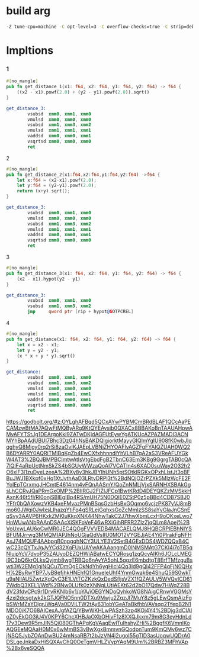 

# build arg
```sh
-Z tune-cpu=machine -C opt-level=3 -C overflow-checks=true -C strip=debuginfo -C target-cpu=native
```

# Impltions

### 1

```rust 
#[no_mangle]
pub fn get_distance_1(x1: f64, x2: f64, y1: f64, y2: f64) -> f64 {
    ((x2 - x1).powf(2.0) + (y2 - y1).powf(2.0)).sqrt()
}
```
```asm
get_distance_3:
        vsubsd  xmm0, xmm1, xmm0
        vmulsd  xmm0, xmm0, xmm0
        vsubsd  xmm1, xmm3, xmm2
        vmulsd  xmm1, xmm1, xmm1
        vaddsd  xmm0, xmm0, xmm1
        vsqrtsd xmm0, xmm0, xmm0
        ret
```

2

```rust
#[no_mangle]
pub fn get_distance_2(x1:f64,x2:f64,y1:f64,y2:f64) ->f64 {
    let x:f64 = (x2-x1).powf(2.0);
    let y:f64 = (y2-y1).powf(2.0);
    return (x+y).sqrt();
}
```
```asm
get_distance_3:
        vsubsd  xmm0, xmm1, xmm0
        vmulsd  xmm0, xmm0, xmm0
        vsubsd  xmm1, xmm3, xmm2
        vmulsd  xmm1, xmm1, xmm1
        vaddsd  xmm0, xmm0, xmm1
        vsqrtsd xmm0, xmm0, xmm0
        ret
```

3
```rust 
#[no_mangle]
pub fn get_distance_3(x1: f64, x2: f64, y1: f64, y2: f64) -> f64 {
    (x2 - x1).hypot(y2 - y1)
}
```
```asm
get_distance_3:
        vsubsd  xmm0, xmm1, xmm0
        vsubsd  xmm1, xmm3, xmm2
        jmp     qword ptr [rip + hypot@GOTPCREL]
```

4
```rust 
#[no_mangle]
pub fn get_distance(x1: f64, x2: f64, y1: f64, y2: f64) -> f64 {
    let x = x2 - x1;
    let y = y2 - y1;
    (x * x + y * y).sqrt()
}
```
```asm 
get_distance:
        vsubsd  xmm0, xmm1, xmm0
        vsubsd  xmm1, xmm3, xmm2
        vmulsd  xmm0, xmm0, xmm0
        vmulsd  xmm1, xmm1, xmm1
        vaddsd  xmm0, xmm0, xmm1
        vsqrtsd xmm0, xmm0, xmm0
        ret
```





https://godbolt.org/#z:OYLghAFBqd5QCxAYwPYBMCmBRdBLAF1QCcAaPECAMzwBtMA7AQwFtMQByARg9KtQYEAysib0QXACx8BBAKoBnTAAUAHpwAMvAFYTStJg1DEArgoKkl9ZATwDKjdAGFUtEywYgATKUcAZPAZMADl3ACNMYhBpAAdUBUI7Bhc3Dz04hNsBAKDQlgiorktMayyGIQImYgIU908fK0wbJIqqghyQ8Mjoy0rq2rSi8zaOvIKJAEpLVBNiZHYOAFIvAGZFgFYAIQZUAH0WQ2B6DYARRY0AQRiTMIBqKgZb4EwCXfxhhnndlYhVLhB7gA2aS3VReAFUYGkW4AT3%2BQJBMPBCImtwAtIsVtgEbdFgB2TbnC63Em3KBg9GgrgTAB0cQA7lQIF4aRpUctNmSkZS4bSGUyWWzaQoAI7VCATIn4s6XAD0suWay2O32h2O6xlF3l1zuDyeLzeeA%2BXy8v3hkJBYIhUNh5ptSOtklRGKxOPxhLlstJt3oBFBuJWJ1BXkpf0xHq1XtJvthAaD3LRtvDRPl3t%2BdNQjOZrPZXk5MIzWcFE2FYoIEpTCrxmqJHCmtE4614nm4vFQnAASmY/QoZnNMLjVjxSARNHXSBAkGgsLhCCRyJQaPRmGxOMP%2BIIRGJ2FIZIJFCp1BwtKRdD4DEYQKZzMVSkkHAxnK46t5fI/Rl0onjSBlEgIBp4RS/mUH75N0DQlE0ZStP0z5pBBd4CDB7SBJ0YFfr0bQAXowzVKB4xeFMvazPMnBSqsGzbHsBxGOqmo6vcjzPK87yVJ8mBmo60JWgi0JwlxsLIhazqYtiFq4gSRLejGqhxsGoZcMmlzSS8saYvGIaJnCSnEqSvy3AAVP6HKxkZMKluKkqXNK44NhwTakC2J7thwXbmLcxH9oOKxeLwo7HnWUwANbRAAnDSAAcXiSKFoVeF46wRXiGihRFRR2ZIzZjqQLm8Aoej%2BVoUxwLAU6oCwMR0JEC4QGgFVVVEDB4MACAELQMJ8HQBCRPlEBhNlYSBFUMJrrwg3MMQMIAPJhNoUGjaQdVsIIU0MO12VYGEJjAE4Yi0PlrakFgNFHAsJ74MQUF4AAbpgB0npgqhNCY3ULYE3V2SetB4GExDDS4WDZQQxB4CwC23cQYTxJgJyYCd32XgFUxUAYwAKAAangmD0lNMSMAtG7CKI4i7oTB5qNlujpYcV7dvoP35ZAUyoDEZQHWiABatwECYQRosg1zqQcyAIKh6JOLcLMEGi9C3bQ6krOLksQyjmb8wgTRBQo6nAyYA5ohL5ggzE6mbdtgT8ErfTMfzguBswti3W2EMg1gjNQCu7DmOgEOkNdYh6ygHIcl4Qq3ld9gQI42FFP4qFjN0QHxH%2ByRwYBP7JyB8efjhkHNEhfQ1GnueIeUhf4YnmGwak6e4ShuQ59S0wkTu9aNllAU5ZwtzXgQyC3E1LVtTCZKzkQxDedSfljsVZX1fQZAULV5WVQvICD617WdbQ3XEL1/Wd%2BNw0LUfk0zXNNgLUtjAEKt62d2bO17Qdw7HWqZ28BdV23fdvCPc9r1DrvRKNlb6v1/oYA/iOEGYNDoQyhkoWG8NAigCRnwVGGMsY4zxi2dcsgtwk2kGTJQFNO5nn0DTXu9Mwju2ZqzJI7MuY8z5gLEwQsmAizFgbSWrMZaYDlgrJWqAVa0DViLTW2tAy631obYGeATaBkfhbVAVsqg21YepB2N1MDO0iK7O68AICexAJgfAZQ/YBwWKHLwPASzh3zp4KOj4Y4%2BDjg3dCIAIoZ0yEkGO3iU4V0KPY6ChcXHBJaOXbOHivF1z8XXQJkxm79m8G3eyHdnLd17v3Dew9R5mJIN5Qi080GThAPgKgVAaqEwITuIhshyZHi%2BggfK6VmnlKoAQGEeMQAaH0M0x6wMmBS3vBwXgxBmmvnGQodpnTum9KmQMv6wz7CjNSQ5JybZOAnDwBU24mNsaRB7t2bJzVN4j2ugoI55gTlD3asUoqwUQDrA0DSLgeJnkaDxHiSQXAvChQ0OeTgmVHLZVypYAqM9Um%2BRBZ3MFhVAp%2Bx6veSQQA